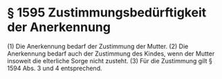 # § 1595 Zustimmungsbedürftigkeit der Anerkennung
(1) Die Anerkennung bedarf der Zustimmung der Mutter.
(2) Die Anerkennung bedarf auch der Zustimmung des Kindes, wenn der Mutter insoweit die elterliche Sorge nicht zusteht.
(3) Für die Zustimmung gilt § 1594 Abs. 3 und 4 entsprechend.